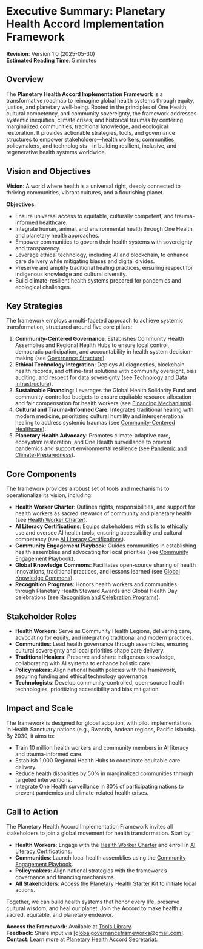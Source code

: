 # Executive Summary: Planetary Health Accord Implementation Framework

**Revision**: Version 1.0 (2025-05-30)  
**Estimated Reading Time**: 5 minutes  

## Overview  

The **Planetary Health Accord Implementation Framework** is a transformative roadmap to reimagine global health systems through equity, justice, and planetary well-being. Rooted in the principles of One Health, cultural competency, and community sovereignty, the framework addresses systemic inequities, climate crises, and historical traumas by centering marginalized communities, traditional knowledge, and ecological restoration. It provides actionable strategies, tools, and governance structures to empower stakeholders—health workers, communities, policymakers, and technologists—in building resilient, inclusive, and regenerative health systems worldwide.

## Vision and Objectives  

**Vision**: A world where health is a universal right, deeply connected to thriving communities, vibrant cultures, and a flourishing planet.  

**Objectives**:  
- Ensure universal access to equitable, culturally competent, and trauma-informed healthcare.  
- Integrate human, animal, and environmental health through One Health and planetary health approaches.  
- Empower communities to govern their health systems with sovereignty and transparency.  
- Leverage ethical technology, including AI and blockchain, to enhance care delivery while mitigating biases and digital divides.  
- Preserve and amplify traditional healing practices, ensuring respect for indigenous knowledge and cultural diversity.  
- Build climate-resilient health systems prepared for pandemics and ecological challenges.  

## Key Strategies  

The framework employs a multi-faceted approach to achieve systemic transformation, structured around five core pillars:  

1. **Community-Centered Governance**: Establishes Community Health Assemblies and Regional Health Hubs to ensure local control, democratic participation, and accountability in health system decision-making (see [Governance Structure](/frameworks/docs/implementation/planetary-health#01-governance-structure)).  
2. **Ethical Technology Integration**: Deploys AI diagnostics, blockchain health records, and offline-first solutions with community oversight, bias auditing, and respect for data sovereignty (see [Technology and Data Infrastructure](/frameworks/docs/implementation/planetary-health#02-technology-data-infrastructure)).  
3. **Sustainable Financing**: Leverages the Global Health Solidarity Fund and community-controlled budgets to ensure equitable resource allocation and fair compensation for health workers (see [Financing Mechanisms](/frameworks/docs/implementation/planetary-health#03-financing-mechanisms)).  
4. **Cultural and Trauma-Informed Care**: Integrates traditional healing with modern medicine, prioritizing cultural humility and intergenerational healing to address systemic traumas (see [Community-Centered Healthcare](/frameworks/docs/implementation/planetary-health#06-community-centered-healthcare)).  
5. **Planetary Health Advocacy**: Promotes climate-adaptive care, ecosystem restoration, and One Health surveillance to prevent pandemics and support environmental resilience (see [Pandemic and Climate-Preparedness](/frameworks/docs/implementation/planetary-health#05-pandemic-climate-preparedness)).  

## Core Components  

The framework provides a robust set of tools and mechanisms to operationalize its vision, including:  

- **Health Worker Charter**: Outlines rights, responsibilities, and support for health workers as sacred stewards of community and planetary health (see [Health Worker Charter](/frameworks/tools/planetary-health/health-worker-charter-en.pdf)).  
- **AI Literacy Certifications**: Equips stakeholders with skills to ethically use and oversee AI health tools, ensuring accessibility and cultural competency (see [AI Literacy Certifications](/frameworks/tools/planetary-health/ai-literacy-certifications-en.pdf)).  
- **Community Engagement Playbook**: Guides communities in establishing health assemblies and advocating for local priorities (see [Community Engagement Playbook](/frameworks/tools/planetary-health/community-engagement-playbook-en.pdf)).  
- **Global Knowledge Commons**: Facilitates open-source sharing of health innovations, traditional practices, and lessons learned (see [Global Knowledge Commons](/frameworks/docs/implementation/planetary-health#13-global-knowledge-commons)).  
- **Recognition Programs**: Honors health workers and communities through Planetary Health Steward Awards and Global Health Day celebrations (see [Recognition and Celebration Programs](/frameworks/docs/implementation/planetary-health#15-cross-cutting-mechanisms)).  

## Stakeholder Roles  

- **Health Workers**: Serve as Community Health Legions, delivering care, advocating for equity, and integrating traditional and modern practices.  
- **Communities**: Lead health governance through assemblies, ensuring cultural sovereignty and local priorities shape care delivery.  
- **Traditional Healers**: Preserve and share indigenous knowledge, collaborating with AI systems to enhance holistic care.  
- **Policymakers**: Align national health policies with the framework, securing funding and ethical technology governance.  
- **Technologists**: Develop community-controlled, open-source health technologies, prioritizing accessibility and bias mitigation.  

## Impact and Scale  

The framework is designed for global adoption, with pilot implementations in Health Sanctuary nations (e.g., Rwanda, Andean regions, Pacific Islands). By 2030, it aims to:  
- Train 10 million health workers and community members in AI literacy and trauma-informed care.  
- Establish 1,000 Regional Health Hubs to coordinate equitable care delivery.  
- Reduce health disparities by 50% in marginalized communities through targeted interventions.  
- Integrate One Health surveillance in 80% of participating nations to prevent pandemics and climate-related health crises.  

## Call to Action  

The Planetary Health Accord Implementation Framework invites all stakeholders to join a global movement for health transformation. Start by:  
- **Health Workers**: Engage with the [Health Worker Charter](/frameworks/tools/planetary-health/health-worker-charter-en.pdf) and enroll in [AI Literacy Certifications](/frameworks/tools/planetary-health/ai-literacy-certifications-en.pdf).  
- **Communities**: Launch local health assemblies using the [Community Engagement Playbook](/frameworks/tools/planetary-health/community-engagement-playbook-en.pdf).  
- **Policymakers**: Align national strategies with the framework’s governance and financing mechanisms.  
- **All Stakeholders**: Access the [Planetary Health Starter Kit](/frameworks/tools/planetary-health/planetary-health-starter-kit-en.zip) to initiate local actions.  

Together, we can build health systems that honor every life, preserve cultural wisdom, and heal our planet. Join the Accord to make health a sacred, equitable, and planetary endeavor.  

**Access the Framework**: Available at [Tools Library](/frameworks/tools/planetary-health).  
**Feedback**: Share input via [globalgovernanceframeworks@gmail.com].  
**Contact**: Learn more at [Planetary Health Accord Secretariat](#).